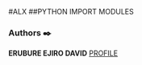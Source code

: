 
#ALX 
##PYTHON IMPORT MODULES


### Authors :black_nib:
**ERUBURE EJIRO DAVID** [PROFILE](https://github.com/hiskylord)
